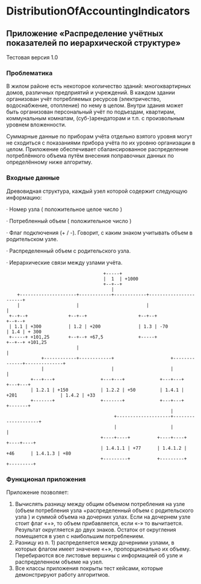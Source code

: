 # DistributionOfAccountingIndicators
## Приложение «Распределение учётных показателей по иерархической структуре»

Тестовая версия 1.0

### Проблематика

В жилом районе есть некоторое количество зданий: многоквартирных домов, различных предприятий и учреждений. В каждом здании организован учёт потребляемых ресурсов (электричество, водоснабжение, отопление) по нему в целом. Внутри здания может быть организован персональный учёт по подъездам, квартирам, коммунальным комнатам, (суб-)арендаторам и т.п. с произвольным уровнем вложенности.

Суммарные данные по приборам учёта отдельно взятого уровня могут не сходиться с показаниями прибора учёта по их уровню организации в целом. Приложение обеспечивает сбалансированное распределение потреблённого объема путём внесения поправочных данных по определённому ниже алгоритму.

### Входные данные

Древовидная структура, каждый узел которой содержит следующую информацию:

· Номер узла ( положительное целое число )

· Потребленный объем ( положительное число )

· Флаг подключения (+ / -). Говорит, с каким знаком учитывать объем в родительском узле.

· Распределенный объем с родительского узла.

· Иерархические связи между узлами учёта.

                                        +-----+
                                        |  1  | +1000
                                        +--+--+
                                           |
        +---------------------+------------+------------+-----------------------+
        |                     |                         |                       |
     +--+--+               +--+--+                   +--+--+                 +--+--+
     | 1.1 | +300          | 1.2 | +200              | 1.3 | -70             | 1.4 | + 300
     +-----+ +101,25       +--+--+ +67,5             +-----+                 +--+--+ +101,25
                              |                                                 |
                 +------------+------------+                     +--------------+--------------+
                 |                         |                     |                             |
             +---+---+                 +---+---+             +---+---+                     +---+---+
             | 1.2.1 | +150            | 1.2.2 | +50         | 1.4.1 | +201                | 1.4.2 | +33
             +-------+                 +-------+             +---+---+                     +-------+
                                                                 |
                                            +--------------------+--------------------+
                                            |                    |                    |
                                       +----+----+          +----+----+          +----+----+
                                       | 1.4.1.1 | +77      | 1.4.1.2 | +46      | 1.4.1.3 | +80
                                       +---------+          +---------+          +---------+
### Функционал приложения

Приложение позволяет:

1) Вычислять разницу между общим объемом потребления на узле (объем потребления узла +распределенный объем с родительского узла ) и суммой объема на дочерних узлах. Если на дочернем узле стоит флаг «+», то объем прибавляется, если «-»  то  вычитается. Результат округляется до двух знаков. Остаток от округления помещается в узел с наибольшим потреблением.
2) Разницу из п. 1) распределяется между дочерними узлами, в которых флагом имеет значение «+», пропорционально их объему. Перебираются все листовые вершины с информацией об узле и распределенном объеме на узел.
3) Все классы приложения покрыты тест кейсами, которые демонстрируют работу алгоритмов. 
